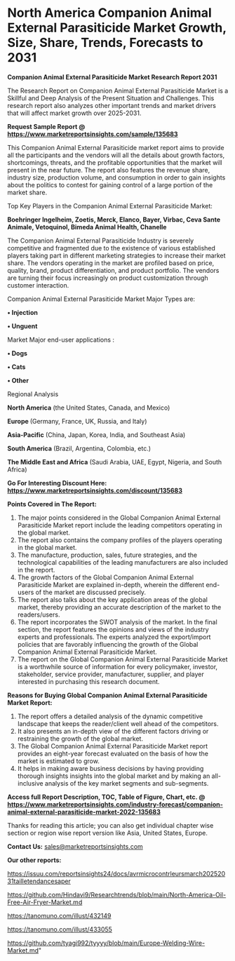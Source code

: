 # North America Companion Animal External Parasiticide Market Growth, Size, Share, Trends, Forecasts to 2031

<strong>Companion Animal External Parasiticide Market Research Report 2031</strong>

The Research Report on Companion Animal External Parasiticide Market is a Skillful and Deep Analysis of the Present Situation and Challenges. This research report also analyzes other important trends and market drivers that will affect market growth over 2025-2031.

<strong>Request Sample Report @ <a href=https://www.marketreportsinsights.com/sample/135683>https://www.marketreportsinsights.com/sample/135683</a></strong>

This Companion Animal External Parasiticide market report aims to provide all the participants and the vendors will all the details about growth factors, shortcomings, threats, and the profitable opportunities that the market will present in the near future. The report also features the revenue share, industry size, production volume, and consumption in order to gain insights about the politics to contest for gaining control of a large portion of the market share.

Top Key Players in the Companion Animal External Parasiticide Market:

<strong>Boehringer Ingelheim, Zoetis, Merck, Elanco, Bayer, Virbac, Ceva Sante Animale, Vetoquinol, Bimeda Animal Health, Chanelle</strong>

The Companion Animal External Parasiticide Industry is severely competitive and fragmented due to the existence of various established players taking part in different marketing strategies to increase their market share. The vendors operating in the market are profiled based on price, quality, brand, product differentiation, and product portfolio. The vendors are turning their focus increasingly on product customization through customer interaction.

Companion Animal External Parasiticide Market Major Types are:

<strong>• Injection

• Unguent</strong>

Market Major end-user applications :

<strong>• Dogs

• Cats

• Other</strong>

Regional Analysis

</u><strong><b>North America</b></strong> (the United States, Canada, and Mexico)

<strong><b>Europe </b></strong>(Germany, France, UK, Russia, and Italy)

<strong><b>Asia-Pacific</b></strong> (China, Japan, Korea, India, and Southeast Asia)

<strong><b>South America</b></strong> (Brazil, Argentina, Colombia, etc.)

<strong><b>The Middle East and Africa</b></strong> (Saudi Arabia, UAE, Egypt, Nigeria, and South Africa)

<strong>Go For Interesting Discount Here: <a href=https://www.marketreportsinsights.com/discount/135683>https://www.marketreportsinsights.com/discount/135683</a></strong>

<strong>Points Covered in The Report:</strong>
<ol>
  <li>The major points considered in the Global Companion Animal External Parasiticide Market report include the leading competitors operating in the global market.</li>
  <li>The report also contains the company profiles of the players operating in the global market.</li>
  <li>The manufacture, production, sales, future strategies, and the technological capabilities of the leading manufacturers are also included in the report.</li>
  <li>The growth factors of the Global Companion Animal External Parasiticide Market are explained in-depth, wherein the different end-users of the market are discussed precisely.</li>
  <li>The report also talks about the key application areas of the global market, thereby providing an accurate description of the market to the readers/users.</li>
  <li>The report incorporates the SWOT analysis of the market. In the final section, the report features the opinions and views of the industry experts and professionals. The experts analyzed the export/import policies that are favorably influencing the growth of the Global Companion Animal External Parasiticide Market.</li>
  <li>The report on the Global Companion Animal External Parasiticide Market is a worthwhile source of information for every policymaker, investor, stakeholder, service provider, manufacturer, supplier, and player interested in purchasing this research document.</li>
</ol>
<strong>Reasons for Buying Global Companion Animal External Parasiticide Market Report:</strong>

<ol>
  <li>The report offers a detailed analysis of the dynamic competitive landscape that keeps the reader/client well ahead of the competitors.</li>
  <li>It also presents an in-depth view of the different factors driving or restraining the growth of the global market.</li>
  <li>The Global Companion Animal External Parasiticide Market report provides an eight-year forecast evaluated on the basis of how the market is estimated to grow.</li>
  <li>It helps in making aware business decisions by having providing thorough insights insights into the global market and by making an all-inclusive analysis of the key market segments and sub-segments.</li>
</ol>
<strong>Access full Report Description, TOC, Table of Figure, Chart, etc. @ <a href=https://www.marketreportsinsights.com/industry-forecast/companion-animal-external-parasiticide-market-2022-135683>https://www.marketreportsinsights.com/industry-forecast/companion-animal-external-parasiticide-market-2022-135683</a></strong>


Thanks for reading this article; you can also get individual chapter wise section or region wise report version like Asia, United States, Europe.

<strong>Contact Us:</strong>
sales@marketreportsinsights.com

<strong>Our other reports:</strong>

<a href=https://issuu.com/reportsinsights24/docs/avrmicrocontrleursmarch20252031tailletendancesaper>https://issuu.com/reportsinsights24/docs/avrmicrocontrleursmarch20252031tailletendancesaper</a>

<a href=https://github.com/Hindavi9/Researchtrends/blob/main/North-America-Oil-Free-Air-Fryer-Market.md>https://github.com/Hindavi9/Researchtrends/blob/main/North-America-Oil-Free-Air-Fryer-Market.md</a>

<a href=https://tanomuno.com/illust/432149>https://tanomuno.com/illust/432149</a>

<a href=https://tanomuno.com/illust/433055>https://tanomuno.com/illust/433055</a>

<a href=https://github.com/tyagi992/tyyyy/blob/main/Europe-Welding-Wire-Market.md>https://github.com/tyagi992/tyyyy/blob/main/Europe-Welding-Wire-Market.md</a>"
